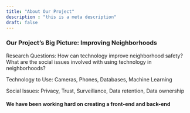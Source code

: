 ```yaml
---
title: "About Our Project"
description : "this is a meta description"
draft: false
---
```


### Our Project’s Big Picture: Improving Neighborhoods 
Research Questions: How can technology improve neighborhood safety? What are the social issues involved with using technology in neighborhoods?

Technology to Use: Cameras, Phones, Databases, Machine Learning

Social Issues: Privacy, Trust, Surveillance, Data retention, Data ownership

#### We have been working hard on creating a front-end and back-end

